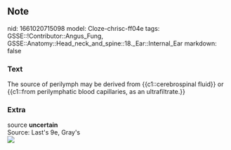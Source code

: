 ## Note
nid: 1661020715098
model: Cloze-chrisc-ff04e
tags: GSSE::!Contributor::Angus_Fung, GSSE::Anatomy::Head_neck_and_spine::18._Ear::Internal_Ear
markdown: false

### Text
The source of perilymph may be derived from {{c1::cerebrospinal fluid}} or {{c1::from perilymphatic blood capillaries, as an ultrafiltrate.}}

### Extra
<div>
  source <b>uncertain</b>
</div>
<div>
  Source: Last's 9e, Gray's
</div><img src=
"paste-02dbc4f7d1bdb0d3b71b37b44c5bbae077365380.jpg">
